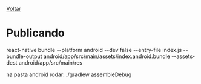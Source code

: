 [Voltar](/Readme.md)

# Publicando

react-native bundle --platform android --dev false --entry-file index.js --bundle-output android/app/src/main/assets/index.android.bundle --assets-dest android/app/src/main/res

na pasta android rodar: ./gradlew assembleDebug
